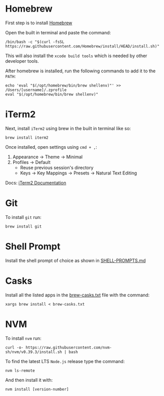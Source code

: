 # Homebrew

First step is to install [Homebrew](https://brew.sh/)

Open the built in terminal and paste the command:
```
/bin/bash -c "$(curl -fsSL https://raw.githubusercontent.com/Homebrew/install/HEAD/install.sh)"
```
This will also install the `xcode build tools` which is needed by other developer tools.

After homebrew is installed, run the following commands to add it to the `PATH`:
```
echo 'eval "$(/opt/homebrew/bin/brew shellenv)"' >> /Users/[username]/.zprofile
eval "$(/opt/homebrew/bin/brew shellenv)"
```

# iTerm2

Next, install `iTerm2` using brew in the built in terminal like so:
```
brew install iterm2
```
Once installed, open settings using `cmd + ,`:
1. Appearance -> Theme -> Minimal
2. Profiles -> Default
    - Reuse previous session's directory
    - Keys -> Key Mappings -> Presets -> Natural Text Editing

Docs: [iTerm2 Documentation](https://iterm2.com/documentation.html)

# Git

To install `git` run:
```
brew install git
```

# Shell Prompt
Install the shell prompt of choice as shown in [SHELL-PROMPTS.md](https://github.com/adreaskar/mac-setup/edit/master/SHELL-PROMPTS.md)

# Casks
Install all the listed apps in the [brew-casks.txt](https://github.com/adreaskar/mac-setup/blob/master/brew-casks.txt) file  with the command:
```
xargs brew install < brew-casks.txt
```

# NVM
To install `nvm` run:
```
curl -o- https://raw.githubusercontent.com/nvm-sh/nvm/v0.39.3/install.sh | bash
```
To find the latest LTS `Node.js` release type the command:
```
nvm ls-remote
```
And then install it with:
```
nvm install [version-number]
```
